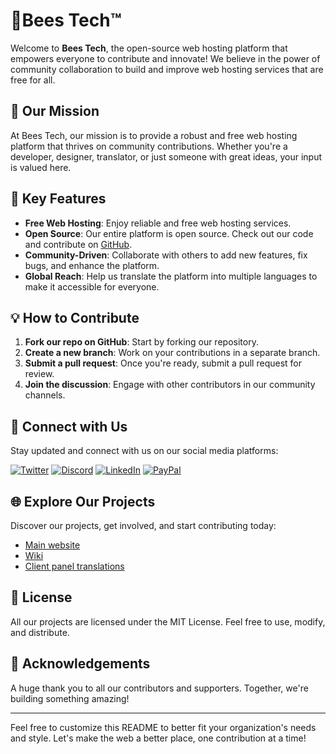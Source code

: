# 🐝Bees Tech™

Welcome to **Bees Tech**, the open-source web hosting platform that empowers everyone to contribute and innovate! We believe in the power of community collaboration to build and improve web hosting services that are free for all.

## 🚀 Our Mission
At Bees Tech, our mission is to provide a robust and free web hosting platform that thrives on community contributions. Whether you're a developer, designer, translator, or just someone with great ideas, your input is valued here.

## 🌟 Key Features
- **Free Web Hosting**: Enjoy reliable and free web hosting services.
- **Open Source**: Our entire platform is open source. Check out our code and contribute on [GitHub](https://github.com/your-org-name).
- **Community-Driven**: Collaborate with others to add new features, fix bugs, and enhance the platform.
- **Global Reach**: Help us translate the platform into multiple languages to make it accessible for everyone.

## 💡 How to Contribute
1. **Fork our repo on GitHub**: Start by forking our repository.
2. **Create a new branch**: Work on your contributions in a separate branch.
3. **Submit a pull request**: Once you're ready, submit a pull request for review.
4. **Join the discussion**: Engage with other contributors in our community channels.

## 🔗 Connect with Us
Stay updated and connect with us on our social media platforms:

[![Twitter](https://img.shields.io/badge/Twitter-1DA1F2?style=for-the-badge&logo=twitter&logoColor=white)](https://twitter.com/beestechhost)
[![Discord](https://img.shields.io/badge/Discord-5865F2?style=for-the-badge&logo=discord&logoColor=white)](https://discord.gg/xHTWKYH2Rj)
[![LinkedIn](https://img.shields.io/badge/LinkedIn-0077B5?style=for-the-badge&logo=linkedin&logoColor=white)](https://linkedin.com/in/tanguy-frageul)
[![PayPal](https://img.shields.io/badge/PayPal-00457C?style=for-the-badge&logo=paypal&logoColor=white)](https://paypal.me/tanguyfgl)

## 🌐 Explore Our Projects
Discover our projects, get involved, and start contributing today:
- [Main website](https://github.com/beestechfr/Main-Website)
- [Wiki](https://github.com/beestechfr/Wiki)
- [Client panel translations](https://github.com/beestechfr/CP-translations)

## 📄 License
All our projects are licensed under the MIT License. Feel free to use, modify, and distribute.

## 👏 Acknowledgements
A huge thank you to all our contributors and supporters. Together, we're building something amazing!

---

Feel free to customize this README to better fit your organization's needs and style. Let's make the web a better place, one contribution at a time!

